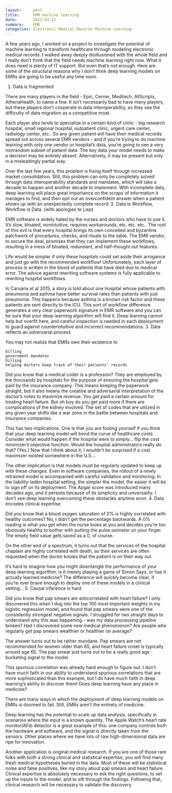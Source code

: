 ```yaml
---
layout:     post
title:      EMR machine learning
date:       2022-03-22
summary:    EMR
categories: Electronic Medical Records Machine Learning
---
```



A few years ago, I worked on a project to investigate the potential of machine learning to transform healthcare through modeling electronic medical records. I walked away deeply disillusioned with the whole field and I really don’t think that the field needs machine learning right now. What it does need is plenty of IT support. But even that’s not enough. Here are some of the structural reasons why I don’t think deep learning models on EMRs are going to be useful any time soon.
1. Data is fragmented

There are many players in the field - Epic, Cerner, Meditech, AllScripts, AthenaHealth, to name a few. It isn’t necessarily bad to have many players, but these players don’t cooperate in data interoperability, as they see the difficulty of data migration as a competitive moat.

Each player also tends to specialize in a certain kind of clinic - big research hospital, small regional hospital, outpatient clinic, urgent care center, radiology center, etc.. So any given patient will have their medical records spread out across several EMR vendors - and if you’re trying to do machine learning with only one vendor or hospital’s data, you’re going to see a very nonrandom subset of patient data. The key data your model needs to make a decision may be entirely absent. Alternatively, it may be present but only in a misleadingly partial way.

Over the last few years, this problem is fixing itself through increased market consolidation. Still, this problem can only be completely solved through data interoperability standards and mandates, which will take a decade to happen and another decade to implement. With incomplete data, deep learning will place great importance on the scraps of information it manages to find, and then spit out an overconfident answer when a patient shows up with an unexpectedly complete record.
2. Data is Workflow, Workflow is Data. (with apologies to Lisp)

EMR software is widely hated by the nurses and doctors who have to use it. It’s slow, bloated, nonintuitive, requires workarounds, etc. etc. etc.. The root of this evil is that every hospital brings its own conceited and byzantine patchwork of procedures, checks, and rituals to the table. The EMR vendor, to secure the deal, promises that they can implement these workflows, resulting in a mess of bloated, redundant, and half-thought out features.

Life would be simpler if only these hospitals could set aside their arrogance and just go with the recommended workflow! Unfortunately, each layer of process is written in the blood of patients that have died due to medical error. The advice against rewriting software systems is fully applicable to rewriting hospital workflows.

In Caruana et al 2015, a story is told about one hospital whose patients with pneumonia and asthma have better survival rates than patients with just pneumonia. This happens because asthma is a known risk factor and these patients are sent directly to the ICU. This sort of workflow difference generates a very clear paperwork signature in EMR software and you can be sure that your deep learning algorithm will find it. Deep learning cannot help but overfit here, and careful inspection is needed in each deployment to guard against counterintuitive and incorrect recommendations.
3. Data reflects an adversarial process

You may not realize that EMRs owe their existence to

    billing
    government mandates
    billing
    helping doctors keep track of their patients’ records

Did you know that a medical coder is a profession? They are employed by the thousands by hospitals for the purpose of ensuring the hospital gets paid by the insurance company. This means keeping the paperwork straight, but it also means the creative and adversarial interpretation of the doctor’s notes to maximize revenue. You get paid a certain amount for treating heart failure. But oh boy do you get paid more if there are complications of the kidney involved. The set of codes that are utilized in any given year shifts like a war zone in the battle between hospitals and insurance companies.

This has two implications. One is that you are fooling yourself if you think that your deep learning model will bend the curve of healthcare costs. Consider what would happen if the hospital were to simply… flip the cost minimizer’s objective function. Would the hospital administrators really do that? (Yes.) Now that I think about it, I wouldn’t be surprised if a cost maximizer existed somewhere in the U.S….

The other implication is that models must be regularly updated to keep up with these changes. Even in software companies, the rollout of a newly retrained model is accompanied with careful validation and monitoring. In the liability-laden hospital setting, the simpler the model, the easier it will be to sign off on its deployment. The Apgar score was introduced many decades ago, and it persists because of its simplicity and universality. I don’t see deep learning overcoming these obstacles anytime soon.
4. Data encodes clinical expertise

Did you know that a blood oxygen saturation of 0% is highly correlated with healthy outcomes? No, I didn’t get the percentage backwards. A 0% reading is what you get when the nurse looks at you and decides you’re too obviously healthy to bother with putting the pulse oximeter on your finger. The empty field value gets saved as a 0, of course.

On the other end of a spectrum, it turns out that the services of the hospital chaplain are highly correlated with death, as their services are often requested when the doctor knows that the patient is on their way out.

It’s hard to imagine how you might disentangle the performance of your deep learning algorithm: is it merely playing a game of Simon Says, or has it actually learned medicine? The difference will quickly become clear, if you’re ever brave enough to deploy one of these models in a clinical setting…
5. Causal inference is hard

Did you know that pap smears are anticorrelated with heart failure? I only discovered this when I dug into the top 100 most important weights in my logistic regression model, and found that pap smears were one of the consistently strongest negative signals. I struggled for two straight days to understand why this was happening - was my data processing pipeline broken? Had I discovered some new medical phenomenon? Are people who regularly get pap smears wealthier or healthier on average?

The answer turns out to be rather mundane. Pap smears are not recommended for women older than 65, and heart failure onset is typically around age 65. The pap smear just turns out to be a really good age bucketing signal to the model.

This spurious correlation was already hard enough to figure out. I don’t have much faith in our ability to understand spurious correlations that are more sophisticated than this example, but I do have much faith in deep learning’s ability to discover them!
Does deep learning have any place in medicine?

There are many ways in which the deployment of deep learning models on EMRs is doomed to fail. Still, EMRs aren’t the entirety of medicine.

Deep learning has the potential to scale up data analysis, specifically in scenarios where the input is a known quantity. The Apple Watch’s heart rate monitor/AFib detector is a great example of this: one company controls both the hardware and software, and the signal is directly taken from the sensors. Other places where we have lots of raw high-dimensional data are ripe for innovation.

Another application is original medical research. If you are one of those rare folks with both a strong clinical and statistical expertise, you will find many fresh medical hypotheses buried in the data. Most of these will be statistical noise and false positives, like my story about pap smears and heart failure. Clinical expertise is absolutely necessary to ask the right questions, to set up the inputs to the model, and to sift through the findings. Following that, clinical research will be necessary to validate the discovery.
